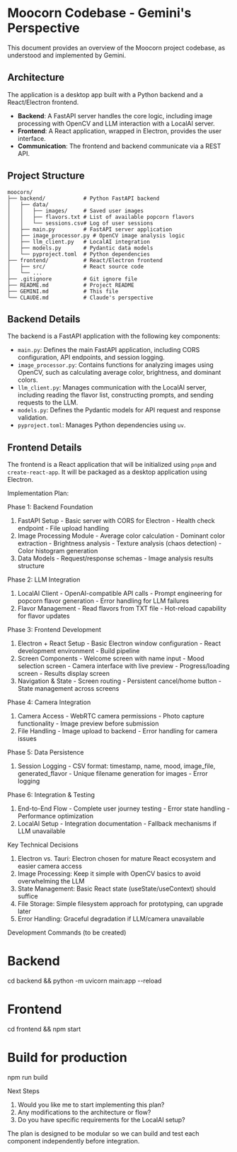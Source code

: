 # Moocorn Codebase - Gemini's Perspective

This document provides an overview of the Moocorn project codebase, as understood and implemented by Gemini.

## Architecture

The application is a desktop app built with a Python backend and a React/Electron frontend.

- **Backend**: A FastAPI server handles the core logic, including image processing with OpenCV and LLM interaction with a LocalAI server.
- **Frontend**: A React application, wrapped in Electron, provides the user interface.
- **Communication**: The frontend and backend communicate via a REST API.

## Project Structure

```
moocorn/
├── backend/            # Python FastAPI backend
│   ├── data/
│   │   ├── images/     # Saved user images
│   │   ├── flavors.txt # List of available popcorn flavors
│   │   └── sessions.csv# Log of user sessions
│   ├── main.py         # FastAPI server application
│   ├── image_processor.py # OpenCV image analysis logic
│   ├── llm_client.py   # LocalAI integration
│   ├── models.py       # Pydantic data models
│   └── pyproject.toml  # Python dependencies
├── frontend/           # React/Electron frontend
│   ├── src/            # React source code
│   └── ...
├── .gitignore          # Git ignore file
├── README.md           # Project README
├── GEMINI.md           # This file
└── CLAUDE.md           # Claude's perspective
```

## Backend Details

The backend is a FastAPI application with the following key components:

- `main.py`: Defines the main FastAPI application, including CORS configuration, API endpoints, and session logging.
- `image_processor.py`: Contains functions for analyzing images using OpenCV, such as calculating average color, brightness, and dominant colors.
- `llm_client.py`: Manages communication with the LocalAI server, including reading the flavor list, constructing prompts, and sending requests to the LLM.
- `models.py`: Defines the Pydantic models for API request and response validation.
- `pyproject.toml`: Manages Python dependencies using `uv`.

## Frontend Details

The frontend is a React application that will be initialized using `pnpm` and `create-react-app`. It will be packaged as a desktop application using Electron.


Implementation Plan:

  Phase 1: Backend Foundation

  1. FastAPI Setup
    - Basic server with CORS for Electron
    - Health check endpoint
    - File upload handling
  2. Image Processing Module
    - Average color calculation
    - Dominant color extraction
    - Brightness analysis
    - Texture analysis (chaos detection)
    - Color histogram generation
  3. Data Models
    - Request/response schemas
    - Image analysis results structure

  Phase 2: LLM Integration

  1. LocalAI Client
    - OpenAI-compatible API calls
    - Prompt engineering for popcorn flavor generation
    - Error handling for LLM failures
  2. Flavor Management
    - Read flavors from TXT file
    - Hot-reload capability for flavor updates

  Phase 3: Frontend Development

  1. Electron + React Setup
    - Basic Electron window configuration
    - React development environment
    - Build pipeline
  2. Screen Components
    - Welcome screen with name input
    - Mood selection screen
    - Camera interface with live preview
    - Progress/loading screen
    - Results display screen
  3. Navigation & State
    - Screen routing
    - Persistent cancel/home button
    - State management across screens

  Phase 4: Camera Integration

  1. Camera Access
    - WebRTC camera permissions
    - Photo capture functionality
    - Image preview before submission
  2. File Handling
    - Image upload to backend
    - Error handling for camera issues

  Phase 5: Data Persistence

  1. Session Logging
    - CSV format: timestamp, name, mood, image_file, generated_flavor
    - Unique filename generation for images
    - Error logging

  Phase 6: Integration & Testing

  1. End-to-End Flow
    - Complete user journey testing
    - Error state handling
    - Performance optimization
  2. LocalAI Setup
    - Integration documentation
    - Fallback mechanisms if LLM unavailable

  Key Technical Decisions

  1. Electron vs. Tauri: Electron chosen for mature React ecosystem and easier camera access
  2. Image Processing: Keep it simple with OpenCV basics to avoid overwhelming the LLM
  3. State Management: Basic React state (useState/useContext) should suffice
  4. File Storage: Simple filesystem approach for prototyping, can upgrade later
  5. Error Handling: Graceful degradation if LLM/camera unavailable

  Development Commands (to be created)

  # Backend
  cd backend && python -m uvicorn main:app --reload

  # Frontend
  cd frontend && npm start

  # Build for production
  npm run build

  Next Steps

  1. Would you like me to start implementing this plan?
  2. Any modifications to the architecture or flow?
  3. Do you have specific requirements for the LocalAI setup?

  The plan is designed to be modular so we can build and test each component independently before integration.